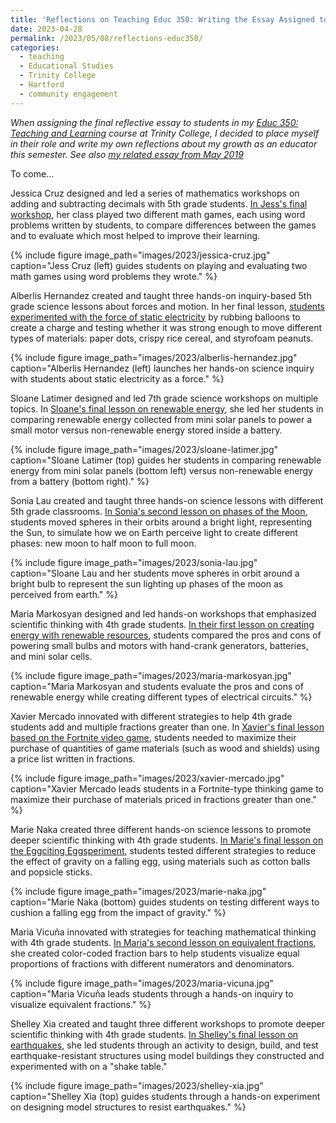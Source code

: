 ```yaml
---
title: 'Reflections on Teaching Educ 350: Writing the Essay Assigned to My Teaching & Learning Students'
date: 2023-04-28
permalink: /2023/05/08/reflections-educ350/
categories:
  - teaching
  - Educational Studies
  - Trinity College
  - Hartford
  - community engagement
---
```

*When assigning the final reflective essay to students in my [Educ 350: Teaching and Learning](https://jackdougherty.org/educ350) course at Trinity College, I decided to place myself in their role and write my own reflections about my growth as an educator this semester. See also [my related essay from May 2019](https://jackdougherty.org/2019/05/01/facing-mirror-educ350/)*

To come...

Jessica Cruz designed and led a series of mathematics workshops on adding and subtracting decimals with 5th grade students. [In Jess's final workshop](https://jessicacruz.domains.trincoll.edu/lesson-3-feed-the-monster-let-the-beast-feast/), her class played two different math games, each using word problems written by students, to compare differences between the games and to evaluate which most helped to improve their learning.

{% include figure image_path="images/2023/jessica-cruz.jpg" caption="Jess Cruz (left) guides students on playing and evaluating two math games using word problems they wrote." %}

Alberlis Hernandez created and taught three hands-on inquiry-based 5th grade science lessons about forces and motion. In her final lesson, [students experimented with the force of static electricity](https://alberlishernandez.domains.trincoll.edu/workshop-3-electric-charge/) by rubbing balloons to create a charge and testing whether it was strong enough to move different types of materials: paper dots, crispy rice cereal, and styrofoam peanuts.

{% include figure image_path="images/2023/alberlis-hernandez.jpg" caption="Alberlis Hernandez (left) launches her hands-on science inquiry  with students about static electricity as a force." %}

Sloane Latimer designed and led 7th grade science workshops on multiple topics. In [Sloane's final lesson on renewable energy](https://slatimer.domains.trincoll.edu/lesson-3/), she led her students in comparing renewable energy collected from mini solar panels to power a small motor versus non-renewable energy stored inside a battery.

{% include figure image_path="images/2023/sloane-latimer.jpg" caption="Sloane Latimer (top) guides her students in comparing renewable energy from mini solar panels (bottom left) versus non-renewable energy from a battery (bottom right)." %}

Sonia Lau created and taught three hands-on science lessons with different 5th grade classrooms. [In Sonia's second lesson on phases of the Moon](https://yantungsonialau.domains.trincoll.edu/lesson-2-ahh-it-is-so-bright/), students moved spheres in their orbits around a bright light, representing the Sun, to simulate how we on Earth perceive light to create different phases: new moon to half moon to full moon.

{% include figure image_path="images/2023/sonia-lau.jpg" caption="Sloane Lau and her students move spheres in orbit around a bright bulb to represent the sun lighting up phases of the moon as perceived from earth." %}

Maria Markosyan designed and led hands-on workshops that emphasized scientific thinking with 4th grade students. [In their first lesson on creating energy with renewable resources](https://mariamarkosyan.domains.trincoll.edu/lesson-1/), students compared the pros and cons of powering small bulbs and motors with hand-crank generators, batteries, and mini solar cells.

{% include figure image_path="images/2023/maria-markosyan.jpg" caption="Maria Markosyan and students evaluate the pros and cons of renewable energy while creating different types of electrical circuits." %}

Xavier Mercado innovated with different strategies to help 4th grade students add and multiple fractions greater than one. In [Xavier's final lesson based on the Fortnite video game](https://xaviermercado.domains.trincoll.edu/lesson-3-fortnite-fractions/), students needed to maximize their purchase of quantities of game materials (such as wood and shields) using a price list written in fractions.

{% include figure image_path="images/2023/xavier-mercado.jpg" caption="Xavier Mercado leads students in a Fortnite-type thinking game to maximize their purchase of materials priced in fractions greater than one." %}

Marie Naka created three different hands-on science lessons to promote deeper scientific thinking with 4th grade students. [In Marie's final lesson on the Eggciting Eggsperiment](https://marienaka.domains.trincoll.edu/lesson-3-eggciting-eggsperiment/), students tested different strategies to reduce the effect of gravity on a falling egg, using materials such as cotton balls and popsicle sticks.  

{% include figure image_path="images/2023/marie-naka.jpg" caption="Marie Naka (bottom) guides students on testing different ways to cushion a falling egg from the impact of gravity." %}

Maria Vicuña innovated with strategies for teaching mathematical thinking with 4th grade students. [In Maria's second lesson on equivalent fractions](https://mariavicuna.domains.trincoll.edu/equivalent-fractions/), she created color-coded fraction bars to help students visualize equal proportions of fractions with different numerators and denominators.

{% include figure image_path="images/2023/maria-vicuna.jpg" caption="Maria Vicuña leads students through a hands-on inquiry to visualize equivalent fractions." %}

Shelley Xia created and taught three different workshops to promote deeper scientific thinking with 4th grade students. [In Shelley's final lesson on earthquakes](https://shelleyxia.domains.trincoll.edu/lesson-3/), she led students through an activity to design, build, and test earthquake-resistant structures using model buildings they constructed and experimented with on a "shake table."

{% include figure image_path="images/2023/shelley-xia.jpg" caption="Shelley Xia (top) guides students through a hands-on experiment on designing model structures to resist earthquakes." %}
